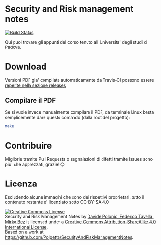Security and Risk management notes
==================================

[![Build Status](https://travis-ci.org/Polpetta/SecurityAndRiskManagementNotes.svg?branch=develop)](https://travis-ci.org/Polpetta/SecurityAndRiskManagementNotes)

Qui puoi trovare gli appunti del corso tenuto all'Universita' degli studi di Padova.

# Download

Versioni PDF gia' compilate automaticamente da Travis-CI possono essere [reperite nella sezione releases](https://github.com/Polpetta/SecurityAndRiskManagementNotes/releases)

## Compilare il PDF

Se si vuole invece manualmente compilare il PDF, da terminale Linux basta semplicemente dare questo comando (dalla root del progetto):
```sh
make
```

# Contribuire

Migliorie tramite Pull Requests o segnalazioni di difetti tramite Issues sono piu' che apprezzati, grazie! :blush:

# Licenza

Escludendo alcune immagini che sono dei rispettivi proprietari, tutto il contenuto restante e' licenziato sotto CC-BY-SA 4.0

<a rel="license" href="http://creativecommons.org/licenses/by-sa/4.0/"><img alt="Creative Commons License" style="border-width:0" src="https://i.creativecommons.org/l/by-sa/4.0/88x31.png" /></a><br /><span xmlns:dct="http://purl.org/dc/terms/" href="http://purl.org/dc/dcmitype/Text" property="dct:title" rel="dct:type">Security and Risk Management Notes</span> by <a xmlns:cc="http://creativecommons.org/ns#" href="https://github.com/Polpetta" property="cc:attributionName" rel="cc:attributionURL">Davide Polonio, Federico Tavella, Mirko Bez</a> is licensed under a <a rel="license" href="http://creativecommons.org/licenses/by-sa/4.0/">Creative Commons Attribution-ShareAlike 4.0 International License</a>.<br />Based on a work at <a xmlns:dct="http://purl.org/dc/terms/" href="https://github.com/Polpetta/SecurityAndRiskManagementNotes" rel="dct:source">https://github.com/Polpetta/SecurityAndRiskManagementNotes</a>.
